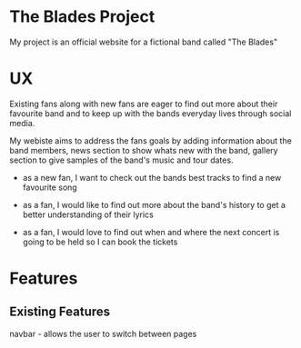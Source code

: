 # The Blades Project

My project is an official website for a fictional band called "The Blades"

# UX

Existing fans along with new fans are eager to find out more about their favourite band and to keep up with the bands everyday lives through
social media.

My webiste aims to address the fans goals by adding information about the band members, news section to show whats new with the band, gallery
section to give samples of the band's music and tour dates.

* as a new fan, I want to check out the bands best tracks to find a new favourite song 

* as a fan, I would like to find out more about the band's history to get a better understanding of their lyrics

* as a fan, I would love to find out when and where the next concert is going to be held so I can book the tickets 

# Features

## Existing Features

navbar - allows the user to switch between pages
